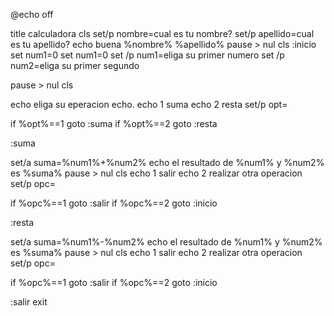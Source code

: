@echo off


title calculadora 
cls
set/p nombre=cual es tu nombre?
set/p apellido=cual es tu apellido?
 echo buena %nombre% %apellido%
 pause > nul
 cls
:inicio
set num1=0
set num1=0
set /p num1=eliga su primer numero
set /p num2=eliga su primer segundo

pause > nul
cls

echo eliga su eperacion
echo.
echo 1 suma
echo 2 resta
set/p opt=

if %opt%==1 goto :suma
if %opt%==2 goto :resta

:suma

set/a suma=%num1%+%num2%
echo el resultado de %num1% y %num2% es %suma%
pause > nul
cls
echo 1 salir 
echo 2 realizar otra operacion
set/p opc=

if %opc%==1 goto :salir
if %opc%==2 goto :inicio


:resta

set/a suma=%num1%-%num2%
echo el resultado de %num1% y %num2% es %suma%
pause > nul
cls
echo 1 salir 
echo 2 realizar otra operacion
set/p opc= 

if %opc%==1 goto :salir
if %opc%==2 goto :inicio

:salir
exit


